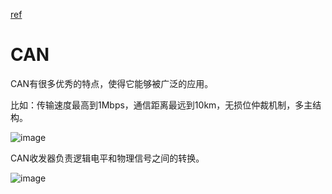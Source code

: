 [ref](https://mp.weixin.qq.com/s?__biz=MzAxNDAyMzc0Mg==&mid=2683503387&idx=3&sn=610bb99891cedcfbb41d1dd15f1b6822&chksm=8068bbd06f980f9448f7ab66d5507130f84471c4e0dd64e7e2ee2adc90d2148a4bcb0bb18ac8&mpshare=1&scene=1&srcid=0807dLMb1EBVm9Ux1q4IJ1Dm&sharer_shareinfo=8c0b8c29b1724dc4868870d402670750&sharer_shareinfo_first=8c0b8c29b1724dc4868870d402670750#rd)

# CAN

CAN有很多优秀的特点，使得它能够被广泛的应用。

比如：传输速度最高到1Mbps，通信距离最远到10km，无损位仲裁机制，多主结构。

![image](https://github.com/user-attachments/assets/6b60aa7a-39fe-4923-ad32-053763a25d74)

CAN收发器负责逻辑电平和物理信号之间的转换。

![image](https://github.com/user-attachments/assets/d24df3e8-3ff1-41b0-9358-5b6ec2487d42)

